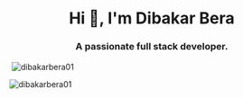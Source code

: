 <h1 align="center">Hi 👋, I'm Dibakar Bera</h1>
<h3 align="center">A passionate full stack developer.</h3>       
<p>&nbsp;<img align="center" src="https://github-readme-stats.vercel.app/api?username=dibakarbera01&" alt="dibakarbera01"/></p>
<p><img align="center" src="https://github-readme-streak-stats.herokuapp.com/?user=dibakarbera01&" alt="dibakarbera01"/></p>
